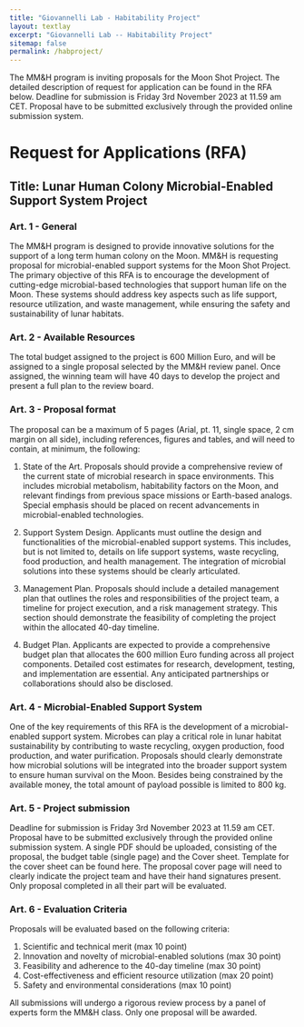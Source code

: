 ```yaml
---
title: "Giovannelli Lab - Habitability Project"
layout: textlay
excerpt: "Giovannelli Lab -- Habitability Project"
sitemap: false
permalink: /habproject/
---
```


The MM&H program is inviting proposals for the Moon Shot Project. The detailed description of request for application can be found in the RFA below. Deadline for submission is Friday 3rd November 2023 at 11.59 am CET. Proposal have to be submitted exclusively through the provided online submission system.

# Request for Applications (RFA)
## Title: Lunar Human Colony Microbial-Enabled Support System Project

### Art. 1 - General
The MM&H program is designed to provide innovative solutions for the support of a long term human colony on the Moon. MM&H is requesting proposal for microbial-enabled support systems for the Moon Shot Project. The primary objective of this RFA is to encourage the development of cutting-edge microbial-based technologies that support human life on the Moon. These systems should address key aspects such as life support, resource utilization, and waste management, while ensuring the safety and sustainability of lunar habitats.

### Art. 2 - Available Resources
The total budget assigned to the project is 600 Million Euro, and will be assigned to a single proposal selected by the MM&H review panel. Once assigned, the winning team will have 40 days to develop the project and present a full plan to the review board.

### Art. 3 - Proposal format
The proposal can be a maximum of 5 pages (Arial, pt. 11, single space, 2 cm margin on all side), including references, figures and tables, and will need to contain, at minimum, the following:

 1. State of the Art. Proposals should provide a comprehensive review of the current state of microbial research in space environments. This includes microbial metabolism, habitability factors on the Moon, and relevant findings from previous space missions or Earth-based analogs. Special emphasis should be placed on recent advancements in microbial-enabled technologies.

 2. Support System Design. Applicants must outline the design and functionalities of the microbial-enabled support systems. This includes, but is not limited to, details on life support systems, waste recycling, food production, and health management. The integration of microbial solutions into these systems should be clearly articulated.

 3. Management Plan. Proposals should include a detailed management plan that outlines the roles and responsibilities of the project team, a timeline for project execution, and a risk management strategy. This section should demonstrate the feasibility of completing the project within the allocated 40-day timeline.

 4. Budget Plan. Applicants are expected to provide a comprehensive budget plan that allocates the 600 million Euro funding across all project components. Detailed cost estimates for research, development, testing, and implementation are essential. Any anticipated partnerships or collaborations should also be disclosed.

### Art. 4 - Microbial-Enabled Support System
One of the key requirements of this RFA is the development of a microbial-enabled support system. Microbes can play a critical role in lunar habitat sustainability by contributing to waste recycling, oxygen production, food production, and water purification. Proposals should clearly demonstrate how microbial solutions will be integrated into the broader support system to ensure human survival on the Moon. Besides being constrained by the available money, the total amount of payload possible is limited to 800 kg.

### Art. 5 - Project submission
Deadline for submission is Friday 3rd November 2023 at 11.59 am CET. Proposal have to be submitted exclusively through the provided online submission system. A single PDF should be uploaded, consisting of the proposal, the budget table (single page) and the Cover sheet. Template for the cover sheet can be found here. The proposal cover page will need to clearly indicate the project team and have their hand signatures present. Only proposal completed in all their part will be evaluated.

### Art. 6 - Evaluation Criteria
Proposals will be evaluated based on the following criteria:
 1. Scientific and technical merit (max 10 point)
 2. Innovation and novelty of microbial-enabled solutions (max 30 point)
 3. Feasibility and adherence to the 40-day timeline (max 30 point)
 4. Cost-effectiveness and efficient resource utilization (max 20 point)
 5. Safety and environmental considerations (max 10 point)

All submissions will undergo a rigorous review process by a panel of experts form the MM&H class. Only one proposal will be awarded.
